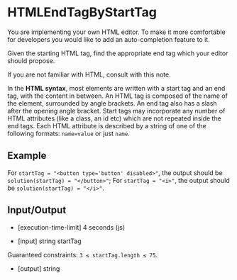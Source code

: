 # HTMLEndTagByStartTag

You are implementing your own HTML editor. To make it more comfortable for developers you would like to add an auto-completion feature to it.

Given the starting HTML tag, find the appropriate end tag which your editor should propose.

If you are not familiar with HTML, consult with this note.

In the **HTML syntax**, most elements are written with a start tag and an end tag, with the content in between. An HTML tag is composed of the name of the element, surrounded by angle brackets. An end tag also has a slash after the opening angle bracket. Start tags may incorporate any number of HTML attributes (like a class, an id etc) which are not repeated inside the end tags. Each HTML attribute is described by a string of one of the following formats: `name=value` or just `name`.

## Example

For `startTag = "<button type='button' disabled>"`, the output should be
`solution(startTag) = "</button>"`;
For `startTag = "<i>"`, the output should be
`solution(startTag) = "</i>"`.

## Input/Output

-   [execution-time-limit] 4 seconds (js)

-   [input] string startTag

Guaranteed constraints:
`3 ≤ startTag.length ≤ 75`.

-   [output] string
